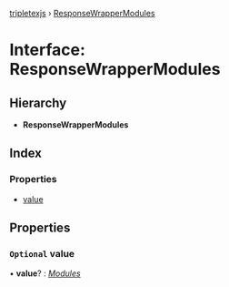 [tripletexjs](../README.md) › [ResponseWrapperModules](responsewrappermodules.md)

# Interface: ResponseWrapperModules

## Hierarchy

* **ResponseWrapperModules**

## Index

### Properties

* [value](responsewrappermodules.md#optional-value)

## Properties

### `Optional` value

• **value**? : *[Modules](modules.md)*
